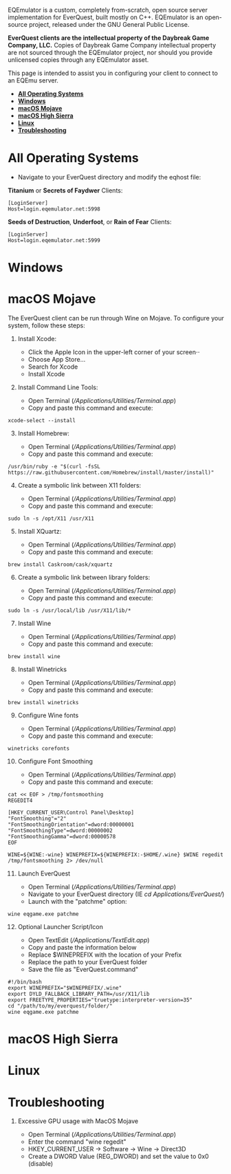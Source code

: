 EQEmulator is a custom, completely from-scratch, open source server implementation for EverQuest, built mostly on C++.  EQEmulator is an open-source project, released under the GNU General Public License.

**EverQuest clients are the intellectual property of the Daybreak Game Company, LLC.**  Copies of Daybreak Game Company intellectual property are not sourced through the EQEmulator project, nor should you provide unlicensed copies through any EQEmulator asset.

This page is intended to assist you in configuring your client to connect to an EQEmu server.  

- [**All Operating Systems**](#all-operating-systems)
- [**Windows**](#windows)
- [**macOS Mojave**](#macos-mojave)
- [**macOS High Sierra**](#macos-high-sierra)
- [**Linux**](#linux)
- [**Troubleshooting**](#troubleshooting)

# All Operating Systems

* Navigate to your EverQuest directory and modify the eqhost file:

**Titanium** or **Secrets of Faydwer** Clients:

```
[LoginServer]
Host=login.eqemulator.net:5998
```

**Seeds of Destruction**, **Underfoot**, or **Rain of Fear** Clients:

```
[LoginServer]
Host=login.eqemulator.net:5999
```


# Windows



# macOS Mojave

The EverQuest client can be run through Wine on Mojave.  To configure your system, follow these steps:

1. Install Xcode:

	* Click the Apple Icon in the upper-left corner of your screen⋅⋅
	* Choose App Store...
	* Search for Xcode
	* Install Xcode

2. Install Command Line Tools:

	* Open Terminal (_/Applications/Utilities/Terminal.app_)
	* Copy and paste this command and execute:

```shell
xcode-select --install
```

3. Install Homebrew:

	* Open Terminal (_/Applications/Utilities/Terminal.app_)
	* Copy and paste this command and execute:

```shell
/usr/bin/ruby -e "$(curl -fsSL https://raw.githubusercontent.com/Homebrew/install/master/install)"
```

4. Create a symbolic link between X11 folders:

	* Open Terminal (_/Applications/Utilities/Terminal.app_)
	* Copy and paste this command and execute:

```shell
sudo ln -s /opt/X11 /usr/X11
```

5. Install XQuartz:

	* Open Terminal (_/Applications/Utilities/Terminal.app_)
	* Copy and paste this command and execute:

```shell
brew install Caskroom/cask/xquartz
```

6. Create a symbolic link between library folders:

	* Open Terminal (_/Applications/Utilities/Terminal.app_)
	* Copy and paste this command and execute:

```shell
sudo ln -s /usr/local/lib /usr/X11/lib/*
```

7. Install Wine

	* Open Terminal (_/Applications/Utilities/Terminal.app_)
	* Copy and paste this command and execute:

```shell
brew install wine
```

8. Install Winetricks

	* Open Terminal (_/Applications/Utilities/Terminal.app_)
	* Copy and paste this command and execute:

```shell
brew install winetricks
```

9. Configure Wine fonts

	* Open Terminal (_/Applications/Utilities/Terminal.app_)
	* Copy and paste this command and execute:

```shell
winetricks corefonts
```

10. Configure Font Smoothing

	* Open Terminal (_/Applications/Utilities/Terminal.app_)
	* Copy and paste this command and execute:

```shell
cat << EOF > /tmp/fontsmoothing
REGEDIT4

[HKEY_CURRENT_USER\Control Panel\Desktop]
"FontSmoothing"="2"
"FontSmoothingOrientation"=dword:00000001
"FontSmoothingType"=dword:00000002
"FontSmoothingGamma"=dword:00000578
EOF

WINE=${WINE:-wine} WINEPREFIX=${WINEPREFIX:-$HOME/.wine} $WINE regedit /tmp/fontsmoothing 2> /dev/null
```

11. Launch EverQuest

	* Open Terminal (_/Applications/Utilities/Terminal.app_)
	* Navigate to your EverQuest directory (IE _cd Applications/EverQuest/_)
	* Launch with the "patchme" option:

```shell
wine eqgame.exe patchme
```

12. Optional Launcher Script/Icon

	* Open TextEdit (_/Applications/TextEdit.app_)
	* Copy and paste the information below
	* Replace $WINEPREFIX with the location of your Prefix
	* Replace the path to your EverQuest folder
	* Save the file as "EverQuest.command"

```shell
#!/bin/bash
export WINEPREFIX="$WINEPREFIX/.wine"
export DYLD_FALLBACK_LIBRARY_PATH=/usr/X11/lib
export FREETYPE_PROPERTIES="truetype:interpreter-version=35"
cd "/path/to/my/everquest/folder/"
wine eqgame.exe patchme
```

# macOS High Sierra



# Linux


# Troubleshooting

1. Excessive GPU usage with MacOS Mojave

	* Open Terminal (_/Applications/Utilities/Terminal.app_)
	* Enter the command "wine regedit"
	* HKEY_CURRENT_USER -> Software -> Wine -> Direct3D
	* Create a DWORD Value (REG_DWORD) and set the value to 0x0 (disable)